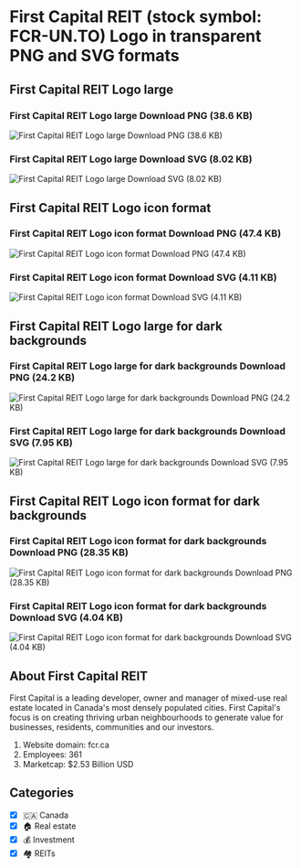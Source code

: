 # First Capital REIT (stock symbol: FCR-UN.TO) Logo in transparent PNG and SVG formats

## First Capital REIT Logo large

### First Capital REIT Logo large Download PNG (38.6 KB)

![First Capital REIT Logo large Download PNG (38.6 KB)](/img/orig/FCR-UN.TO_BIG-61e1a33f.png)

### First Capital REIT Logo large Download SVG (8.02 KB)

![First Capital REIT Logo large Download SVG (8.02 KB)](/img/orig/FCR-UN.TO_BIG-ca705e56.svg)

## First Capital REIT Logo icon format

### First Capital REIT Logo icon format Download PNG (47.4 KB)

![First Capital REIT Logo icon format Download PNG (47.4 KB)](/img/orig/FCR-UN.TO-3e5574ad.png)

### First Capital REIT Logo icon format Download SVG (4.11 KB)

![First Capital REIT Logo icon format Download SVG (4.11 KB)](/img/orig/FCR-UN.TO-7b5ce850.svg)

## First Capital REIT Logo large for dark backgrounds

### First Capital REIT Logo large for dark backgrounds Download PNG (24.2 KB)

![First Capital REIT Logo large for dark backgrounds Download PNG (24.2 KB)](/img/orig/FCR-UN.TO_BIG.D-02572181.png)

### First Capital REIT Logo large for dark backgrounds Download SVG (7.95 KB)

![First Capital REIT Logo large for dark backgrounds Download SVG (7.95 KB)](/img/orig/FCR-UN.TO_BIG.D-43250a5f.svg)

## First Capital REIT Logo icon format for dark backgrounds

### First Capital REIT Logo icon format for dark backgrounds Download PNG (28.35 KB)

![First Capital REIT Logo icon format for dark backgrounds Download PNG (28.35 KB)](/img/orig/FCR-UN.TO.D-89c71fed.png)

### First Capital REIT Logo icon format for dark backgrounds Download SVG (4.04 KB)

![First Capital REIT Logo icon format for dark backgrounds Download SVG (4.04 KB)](/img/orig/FCR-UN.TO.D-db70914e.svg)

## About First Capital REIT

First Capital is a leading developer, owner and manager of mixed-use real estate located in Canada's most densely populated cities. First Capital's focus is on creating thriving urban neighbourhoods to generate value for businesses, residents, communities and our investors.

1. Website domain: fcr.ca
2. Employees: 361
3. Marketcap: $2.53 Billion USD


## Categories
- [x] 🇨🇦 Canada
- [x] 🏠 Real estate
- [x] 💰 Investment
- [x] 🏘️ REITs
